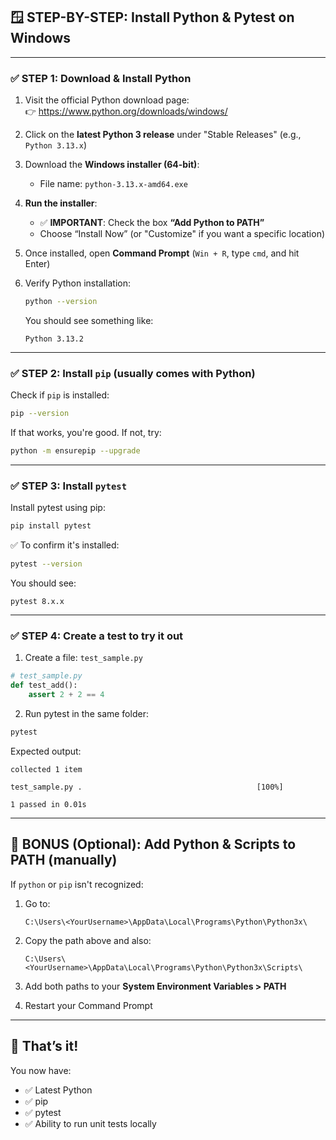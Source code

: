 ## 🪟 STEP-BY-STEP: Install Python & Pytest on Windows

---

### ✅ STEP 1: Download & Install Python

1. Visit the official Python download page:  
   👉 https://www.python.org/downloads/windows/

2. Click on the **latest Python 3 release** under "Stable Releases" (e.g., `Python 3.13.x`)

3. Download the **Windows installer (64-bit)**:

   - File name: `python-3.13.x-amd64.exe`

4. **Run the installer**:

   - ✅ **IMPORTANT**: Check the box **“Add Python to PATH”**
   - Choose “Install Now” (or "Customize" if you want a specific location)

5. Once installed, open **Command Prompt** (`Win + R`, type `cmd`, and hit Enter)

6. Verify Python installation:

   ```bash
   python --version
   ```

   You should see something like:

   ```
   Python 3.13.2
   ```

---

### ✅ STEP 2: Install `pip` (usually comes with Python)

Check if `pip` is installed:

```bash
pip --version
```

If that works, you're good. If not, try:

```bash
python -m ensurepip --upgrade
```

---

### ✅ STEP 3: Install `pytest`

Install pytest using pip:

```bash
pip install pytest
```

✅ To confirm it's installed:

```bash
pytest --version
```

You should see:

```
pytest 8.x.x
```

---

### ✅ STEP 4: Create a test to try it out

1. Create a file: `test_sample.py`

```python
# test_sample.py
def test_add():
    assert 2 + 2 == 4
```

2. Run pytest in the same folder:

```bash
pytest
```

Expected output:

```
collected 1 item

test_sample.py .                                       [100%]

1 passed in 0.01s
```

---

## 🧼 BONUS (Optional): Add Python & Scripts to PATH (manually)

If `python` or `pip` isn't recognized:

1. Go to:
   ```
   C:\Users\<YourUsername>\AppData\Local\Programs\Python\Python3x\
   ```
2. Copy the path above and also:

   ```
   C:\Users\<YourUsername>\AppData\Local\Programs\Python\Python3x\Scripts\
   ```

3. Add both paths to your **System Environment Variables > PATH**

4. Restart your Command Prompt

---

## 🎉 That’s it!

You now have:

- ✅ Latest Python
- ✅ pip
- ✅ pytest
- ✅ Ability to run unit tests locally
